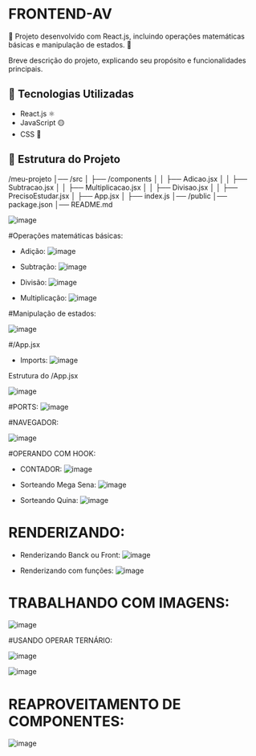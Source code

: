 # FRONTEND-AV
📘 Projeto desenvolvido com React.js, incluindo operações matemáticas básicas e manipulação de estados. 🚀

Breve descrição do projeto, explicando seu propósito e funcionalidades principais.

## 🚀 Tecnologias Utilizadas

- React.js ⚛️
- JavaScript 🟡
- CSS 🎨

## 📂 Estrutura do Projeto

/meu-projeto │── /src │ ├── /components │ │ ├── Adicao.jsx │ │ ├── Subtracao.jsx │ │ ├── Multiplicacao.jsx │ │ ├── Divisao.jsx │ │ ├── PrecisoEstudar.jsx │ ├── App.jsx │ ├── index.js │── /public │── package.json │── README.md

![image](https://github.com/user-attachments/assets/9330513a-23b3-4230-a2cd-0811c598be01)

#Operações matemáticas básicas:

- Adição:
  ![image](https://github.com/user-attachments/assets/fd7655b9-4241-416e-aa7c-667ff29ced7d)
  
- Subtração:
  ![image](https://github.com/user-attachments/assets/004c260e-c4a1-48a0-87e6-4b0b7520eabf)
  
- Divisão:
  ![image](https://github.com/user-attachments/assets/2ef79a79-f7cd-4652-a5e0-d92ea45826e2)

- Multiplicação:
  ![image](https://github.com/user-attachments/assets/3067b9ef-98e5-4b8b-a60a-ec90310efef5)

#Manipulação de estados:

![image](https://github.com/user-attachments/assets/c2260775-328c-4df6-b3e3-0508c4091b98)

#/App.jsx

- Imports:
  ![image](https://github.com/user-attachments/assets/d1e45ba7-0c49-41b1-821f-c61616086b17)

Estrutura do /App.jsx

![image](https://github.com/user-attachments/assets/7abd122e-dc1d-4ffd-9a8b-c7308d3fecb3)

#PORTS:
![image](https://github.com/user-attachments/assets/1242bb4b-b6e6-4334-b95f-e4483c1c2115)

#NAVEGADOR:

![image](https://github.com/user-attachments/assets/2a874638-6b68-44d3-9200-8148ff6bff38)

#OPERANDO COM HOOK:

- CONTADOR:
  ![image](https://github.com/user-attachments/assets/bb4391c3-da25-4145-9938-a74cca02a696)

- Sorteando Mega Sena:
  ![image](https://github.com/user-attachments/assets/4d48ffff-bc3f-4dc4-a825-036b2a6a73ce)

- Sorteando Quina:
  ![image](https://github.com/user-attachments/assets/5a370b84-9f41-4d34-9030-a7449cf8f36a)

# RENDERIZANDO:

- Renderizando Banck ou Front:
  ![image](https://github.com/user-attachments/assets/b2201f80-3536-44bd-908f-f095d035916d)

- Renderizando com funções:
  ![image](https://github.com/user-attachments/assets/0cd2c5c5-7059-495f-8fce-d9ec78a7a0cd)

# TRABALHANDO COM IMAGENS:

![image](https://github.com/user-attachments/assets/58469594-9d76-4db2-8f84-dac8effe27df)

#USANDO OPERAR TERNÁRIO:

![image](https://github.com/user-attachments/assets/ef88a9f2-84d5-41a8-94ed-5ac3a3fa7981)

![image](https://github.com/user-attachments/assets/d2252c80-6f5c-44f2-9a42-fc303315a5e1)

# REAPROVEITAMENTO DE COMPONENTES:

![image](https://github.com/user-attachments/assets/1cb3a296-3c7d-45b4-b092-c8031da21d06)

